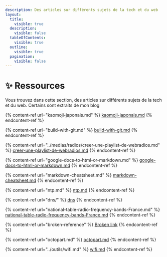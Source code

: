 ```yaml
---
description: Des articles sur différents sujets de la tech et du web
layout:
  title:
    visible: true
  description:
    visible: false
  tableOfContents:
    visible: true
  outline:
    visible: true
  pagination:
    visible: false
---
```


# ✨ Ressources

Vous trouvez dans cette section, des articles sur différents sujets de la tech et du web. Certains sont extraits de mon blog

{% content-ref url="kaomoji-japonais.md" %}
[kaomoji-japonais.md](kaomoji-japonais.md)
{% endcontent-ref %}

{% content-ref url="build-with-git.md" %}
[build-with-git.md](build-with-git.md)
{% endcontent-ref %}

{% content-ref url="../medias/radios/creer-une-playlist-de-webradios.md" %}
[creer-une-playlist-de-webradios.md](../medias/radios/creer-une-playlist-de-webradios.md)
{% endcontent-ref %}

{% content-ref url="google-docs-to-html-or-markdown.md" %}
[google-docs-to-html-or-markdown.md](google-docs-to-html-or-markdown.md)
{% endcontent-ref %}

{% content-ref url="markdown-cheatsheet.md" %}
[markdown-cheatsheet.md](markdown-cheatsheet.md)
{% endcontent-ref %}

{% content-ref url="ntp.md" %}
[ntp.md](ntp.md)
{% endcontent-ref %}

{% content-ref url="dns/" %}
[dns](dns/)
{% endcontent-ref %}

{% content-ref url="national-table-radio-frequency-bands-France.md" %}
[national-table-radio-frequency-bands-France.md](national-table-radio-frequency-bands-France.md)
{% endcontent-ref %}

{% content-ref url="broken-reference" %}
[Broken link](broken-reference)
{% endcontent-ref %}

{% content-ref url="octopart.md" %}
[octopart.md](octopart.md)
{% endcontent-ref %}

{% content-ref url="../outils/wifi.md" %}
[wifi.md](../outils/wifi.md)
{% endcontent-ref %}
